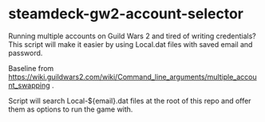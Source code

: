 # steamdeck-gw2-account-selector
Running multiple accounts on Guild Wars 2 and tired of writing credentials? This script will make it easier by using Local.dat files with saved email and password.

Baseline from https://wiki.guildwars2.com/wiki/Command_line_arguments/multiple_account_swapping .

Script will search Local-${email}.dat files at the root of this repo and offer them as options to run the game with.
